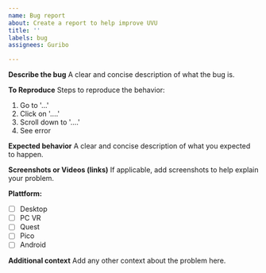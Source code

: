 ```yaml
---
name: Bug report
about: Create a report to help improve UVU
title: ''
labels: bug
assignees: Guribo

---
```


**Describe the bug**
A clear and concise description of what the bug is.

**To Reproduce**
Steps to reproduce the behavior:
1. Go to '...'
2. Click on '....'
3. Scroll down to '....'
4. See error

**Expected behavior**
A clear and concise description of what you expected to happen.

**Screenshots or Videos (links)**
If applicable, add screenshots to help explain your problem.

**Plattform:**
 - [ ] Desktop
 - [ ] PC VR
 - [ ] Quest
 - [ ] Pico
 - [ ] Android

**Additional context**
Add any other context about the problem here.
